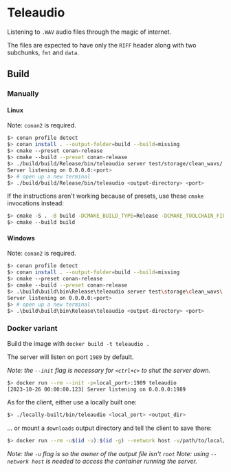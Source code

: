 # Teleaudio

Listening to `.WAV` audio files through the magic of internet.

The files are expected to have only the `RIFF` header along with two subchunks, `fmt` and `data`.

## Build

### Manually

#### Linux

Note: `conan2` is required.

```bash
$> conan profile detect
$> conan install . --output-folder=build --build=missing
$> cmake --preset conan-release
$> cmake --build --preset conan-release
$> ./build/build/Release/bin/teleaudio server test/storage/clean_wavs/ <port>
Server listening on 0.0.0.0:<port>
$> # open up a new terminal
$> ./build/build/Release/bin/teleaudio <output-directory> <port>
```

If the instructions aren't working because of presets, use these `cmake` invocations instead:
```bash
$> cmake -S . -B build -DCMAKE_BUILD_TYPE=Release -DCMAKE_TOOLCHAIN_FILE=build/Release/generators/conan_toolchain.cmake
$> cmake --build build
```

#### Windows

Note: `conan2` is required.

```bash
$> conan profile detect
$> conan install . --output-folder=build --build=missing
$> cmake --preset conan-release
$> cmake --build --preset conan-release
$> .\build\build\bin\Release\teleaudio server test\storage\clean_wavs\ <port>
Server listening on 0.0.0.0:<port>
$> # open up a new terminal
$> .\build\build\bin\Release\teleaudio <output-directory> <port>
```
### Docker variant

Build the image with `docker build -t teleaudio .`

The server will listen on port `1989` by default.

*Note: the `--init` flag is necessary for `<ctrl+c>` to shut the server down.*

```bash
$> docker run --rm --init -p<local_port>:1989 teleaudio
[2023-10-26 00:00:00.123] Server listening on 0.0.0.0:1989
```

As for the client, either use a locally built one:
```bash
$> ./locally-built/bin/teleaudio <local_port> <output_dir>
```

... or mount a `downloads` output directory and tell the client to save there:
```bash
$> docker run --rm -u$(id -u):$(id -g) --network host -v/path/to/local/folder:/output teleaudio <local_port_from_above> /output
```

*Note: the `-u` flag is so the owner of the output file isn't `root`*
*Note: using `--network host` is needed to access the container running the server.*
